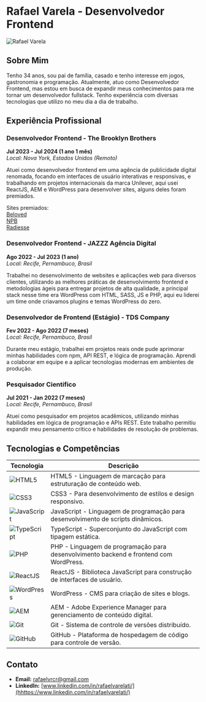 # Rafael Varela - Desenvolvedor Frontend

![Rafael Varela](https://avatars.githubusercontent.com/u/76971178?v=4)
## Sobre Mim
Tenho 34 anos, sou pai de família, casado e tenho interesse em jogos, gastronomia e programação.
Atualmente, atuo como Desenvolvedor Frontend, mas estou em busca de expandir meus conhecimentos para me tornar um desenvolvedor fullstack.
Tenho experiência com diversas tecnologias que utilizo no meu dia a dia de trabalho.

## Experiência Profissional

### Desenvolvedor Frontend - The Brooklyn Brothers
**Jul 2023 - Jul 2024 (1 ano 1 mês)**  
*Local: Nova York, Estados Unidos (Remoto)*  

Atuei como desenvolvedor frontend em uma agência de publicidade digital renomada, focando em interfaces de usuário interativas e responsivas, e trabalhando em projetos internacionais da marca Unilever, aqui usei ReactJS, AEM e WordPress para desenvolver sites, alguns deles foram premiados.

Sites premiados:  
[Beloved](https://www.belovedbathandbody.com/us/en/home.html)  
[NPB](https://nationalpeanutboard.org/)  
[Radiesse](https://radiesse.com/)

### Desenvolvedor Frontend - JAZZZ Agência Digital
**Ago 2022 - Jul 2023 (1 ano)**  
*Local: Recife, Pernambuco, Brasil*  

Trabalhei no desenvolvimento de websites e aplicações web para diversos clientes, utilizando as melhores práticas de desenvolvimento frontend e metodologias ágeis para entregar projetos de alta qualidade, a principal stack nesse time era WordPress com HTML, SASS, JS e PHP, aqui eu liderei um time onde criavamos plugins e temas WordPress do zero.

### Desenvolvedor de Frontend (Estágio) - TDS Company
**Fev 2022 - Ago 2022 (7 meses)**  
*Local: Recife, Pernambuco, Brasil*  

Durante meu estágio, trabalhei em projetos reais onde pude aprimorar minhas habilidades com npm, API REST, e lógica de programação. Aprendi a colaborar em equipe e a aplicar tecnologias modernas em ambientes de produção.

### Pesquisador Científico
**Jul 2021 - Jan 2022 (7 meses)**  
*Local: Recife, Pernambuco, Brasil*  

Atuei como pesquisador em projetos acadêmicos, utilizando minhas habilidades em lógica de programação e APIs REST. Este trabalho permitiu expandir meu pensamento crítico e habilidades de resolução de problemas.

## Tecnologias e Competências

| Tecnologia | Descrição                                                                                       |
|------------|-------------------------------------------------------------------------------------------------|
| ![HTML5](https://img.icons8.com/color/48/000000/html-5.png) | HTML5 - Linguagem de marcação para estruturação de conteúdo web.      |
| ![CSS3](https://img.icons8.com/color/48/000000/css3.png) | CSS3 - Para desenvolvimento de estilos e design responsivo.      |
| ![JavaScript](https://img.icons8.com/color/48/000000/javascript.png) | JavaScript - Linguagem de programação para desenvolvimento de scripts dinâmicos. |
| ![TypeScript](https://img.icons8.com/color/48/000000/typescript.png) | TypeScript - Superconjunto do JavaScript com tipagem estática.        |
| ![PHP](https://img.icons8.com/color/48/000000/php.png) | PHP - Linguagem de programação para desenvolvimento backend e frontend com WordPress.           |
| ![ReactJS](https://img.icons8.com/color/48/000000/react-native.png) | ReactJS - Biblioteca JavaScript para construção de interfaces de usuário. |
| ![WordPress](https://img.icons8.com/color/48/000000/wordpress.png) | WordPress - CMS para criação de sites e blogs.                         |
| ![AEM](https://img.icons8.com/color/48/000000/adobe-experience-manager.png) | AEM - Adobe Experience Manager para gerenciamento de conteúdo digital. |
| ![Git](https://img.icons8.com/color/48/000000/git.png) | Git - Sistema de controle de versões distribuído.                      |
| ![GitHub](https://img.icons8.com/material-outlined/48/000000/github.png) | GitHub - Plataforma de hospedagem de código para controle de versão.  |

## Contato
- **Email:** [rafaelvrcr@gmail.com](mailto:rafaelvrcr@gmail.com)
- **LinkedIn:** [www.linkedin.com/in/rafaelvarelati/](hhttps://www.linkedin.com/in/rafaelvarelati/)
